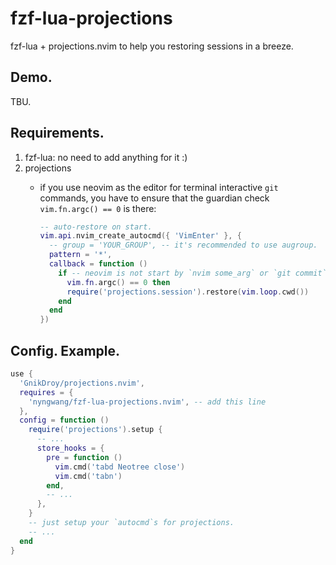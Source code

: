 fzf-lua-projections
==

fzf-lua + projections.nvim to help you restoring sessions in a breeze.

## Demo.

TBU.

## Requirements.

1. fzf-lua: no need to add anything for it :)
2. projections
   - if you use neovim as the editor for terminal interactive `git` commands,
     you have to ensure that the guardian check `vim.fn.argc() == 0` is there:

      ```lua
      -- auto-restore on start.
      vim.api.nvim_create_autocmd({ 'VimEnter' }, {
        -- group = 'YOUR_GROUP', -- it's recommended to use augroup.
        pattern = '*',
        callback = function ()
          if -- neovim is not start by `nvim some_arg` or `git commit`.
            vim.fn.argc() == 0 then
            require('projections.session').restore(vim.loop.cwd())
          end
        end
      })
      ```

## Config. Example.


```lua
use {
  'GnikDroy/projections.nvim',
  requires = {
    'nyngwang/fzf-lua-projections.nvim', -- add this line
  },
  config = function ()
    require('projections').setup {
      -- ...
      store_hooks = {
        pre = function ()
          vim.cmd('tabd Neotree close')
          vim.cmd('tabn')
        end,
        -- ...
      },
    }
    -- just setup your `autocmd`s for projections.
    -- ...
  end
}
```





